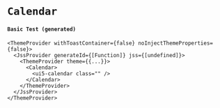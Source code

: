# `Calendar`

#### `Basic Test (generated)`

```
<ThemeProvider withToastContainer={false} noInjectThemeProperties={false}>
  <JssProvider generateId={[Function]} jss={[undefined]}>
    <ThemeProvider theme={{...}}>
      <Calendar>
        <ui5-calendar class="" />
      </Calendar>
    </ThemeProvider>
  </JssProvider>
</ThemeProvider>
```

